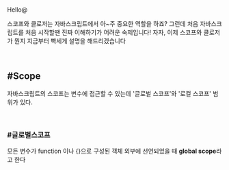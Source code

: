 <br>

Hello@

스코프와 클로저는 자바스크립트에서 아~주 중요한 역할을 하죠? 그런데 처음 자바스크립트를 처음 시작할땐 진짜 이해하기가 어려운 숙제입니다! 자자, 이제 스코프와 클로저가 뭔지 지금부터 빡세게 설명을 해드리겠습니다

<br>

## #Scope

자바스크립트의 스코프는 변수에 접근할 수 있는데 '글로벌 스코프'와 '로컬 스코프' 범위가 있다.

<br>

### #글로벌스코프

모든 변수가 function 이나 {}으로 구성된 객체 외부에 선언되었을 때 **global scope**라고 한다